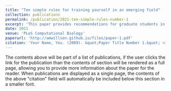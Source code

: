 ```yaml
---
title: "Ten simple rules for training yourself in an emerging field"
collection: publications
permalink: /publication/2021-ten-simple-rules-number-1
excerpt: 'This paper provides recommendations for graduate students in emerging disciplines, from a group of early career scientists in the emerging field of ecological forecasting.'
date: 2021
venue: 'PLoS Computational Biology'
paperurl: 'http://amwillson.github.io/files/paper-1.pdf'
citation: 'Your Name, You. (2009). &quot;Paper Title Number 1.&quot; <i>Journal 1</i>. 1(1).'
---
```


The contents above will be part of a list of publications, if the user clicks the link for the publication than the contents of section will be rendered as a full page, allowing you to provide more information about the paper for the reader. When publications are displayed as a single page, the contents of the above "citation" field will automatically be included below this section in a smaller font.
